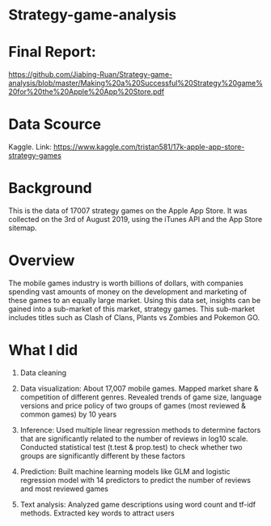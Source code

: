 # Strategy-game-analysis

# Final Report: 
https://github.com/Jiabing-Ruan/Strategy-game-analysis/blob/master/Making%20a%20Successful%20Strategy%20game%20for%20the%20Apple%20App%20Store.pdf

# Data Scource
Kaggle. Link: https://www.kaggle.com/tristan581/17k-apple-app-store-strategy-games

# Background
This is the data of 17007 strategy games on the Apple App Store. It was collected on the 3rd of August 2019, using the iTunes API and the App Store sitemap.

# Overview
The mobile games industry is worth billions of dollars, with companies spending vast amounts of money on the development and marketing of these games to an equally large market. Using this data set, insights can be gained into a sub-market of this market, strategy games. This sub-market includes titles such as Clash of Clans, Plants vs Zombies and Pokemon GO.

# What I did

1. Data cleaning

2. Data visualization: About 17,007 mobile games. Mapped market share & competition of different genres. Revealed trends of game size,
language versions and price policy of two groups of games (most reviewed & common games) by 10 years

3. Inference: Used multiple linear regression methods to determine factors that are significantly related to the number of reviews in log10
scale. Conducted statistical test (t.test & prop.test) to check whether two groups are significantly different by these factors

4. Prediction: Built machine learning models like GLM and logistic regression model with 14 predictors to predict the number of reviews
and most reviewed games

5. Text analysis: Analyzed game descriptions using word count and tf-idf methods. Extracted key words to attract users
